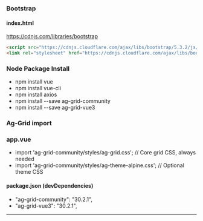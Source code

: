 
### Bootstrap
#### index.html
https://cdnjs.com/libraries/bootstrap
```html
<script src="https://cdnjs.cloudflare.com/ajax/libs/bootstrap/5.3.2/js/bootstrap.min.js" integrity="sha512-WW8/jxkELe2CAiE4LvQfwm1rajOS8PHasCCx+knHG0gBHt8EXxS6T6tJRTGuDQVnluuAvMxWF4j8SNFDKceLFg==" crossorigin="anonymous" referrerpolicy="no-referrer"></script>
<link rel="stylesheet" href="https://cdnjs.cloudflare.com/ajax/libs/bootstrap/5.3.2/css/bootstrap.min.css" integrity="sha512-b2QcS5SsA8tZodcDtGRELiGv5SaKSk1vDHDaQRda0htPYWZ6046lr3kJ5bAAQdpV2mmA/4v0wQF9MyU6/pDIAg==" crossorigin="anonymous" referrerpolicy="no-referrer" />
```
### Node Package Install
* npm install vue
* npm install vue-cli
* npm install axios
* npm install --save ag-grid-community
* npm install --save ag-grid-vue3

### Ag-Grid import
### app.vue
* import 'ag-grid-community/styles/ag-grid.css'; // Core grid CSS, always needed
* import 'ag-grid-community/styles/ag-theme-alpine.css'; // Optional theme CSS

#### package.json (devDependencies)
* "ag-grid-community": "30.2.1",
* "ag-grid-vue3": "30.2.1",


---